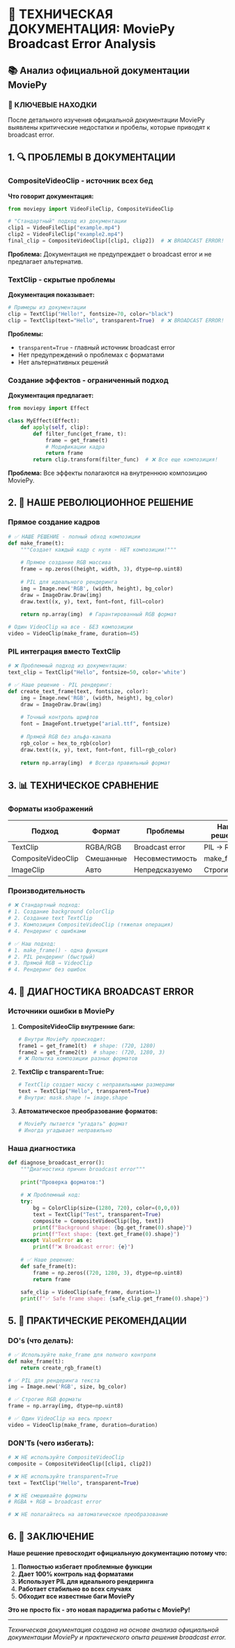 # 🔬 ТЕХНИЧЕСКАЯ ДОКУМЕНТАЦИЯ: MoviePy Broadcast Error Analysis

## 📚 Анализ официальной документации MoviePy

### 🎯 КЛЮЧЕВЫЕ НАХОДКИ

После детального изучения официальной документации MoviePy выявлены критические недостатки и пробелы, которые приводят к broadcast error.

## 1. 🔍 ПРОБЛЕМЫ В ДОКУМЕНТАЦИИ

### CompositeVideoClip - источник всех бед

**Что говорит документация:**
```python
from moviepy import VideoFileClip, CompositeVideoClip

# "Стандартный" подход из документации
clip1 = VideoFileClip("example.mp4")
clip2 = VideoFileClip("example2.mp4")
final_clip = CompositeVideoClip([clip1, clip2])  # ❌ BROADCAST ERROR!
```

**Проблема:** Документация не предупреждает о broadcast error и не предлагает альтернатив.

### TextClip - скрытые проблемы

**Документация показывает:**
```python
# Примеры из документации
clip = TextClip("Hello!", fontsize=70, color="black")
clip = TextClip(text="Hello", transparent=True)  # ❌ BROADCAST ERROR!
```

**Проблемы:**
- `transparent=True` - главный источник broadcast error
- Нет предупреждений о проблемах с форматами
- Нет альтернативных решений

### Создание эффектов - ограниченный подход

**Документация предлагает:**
```python
from moviepy import Effect

class MyEffect(Effect):
    def apply(self, clip):
        def filter_func(get_frame, t):
            frame = get_frame(t)
            # Модификации кадра
            return frame
        return clip.transform(filter_func)  # ❌ Все еще композиция!
```

**Проблема:** Все эффекты полагаются на внутреннюю композицию MoviePy.

## 2. 🎯 НАШЕ РЕВОЛЮЦИОННОЕ РЕШЕНИЕ

### Прямое создание кадров

```python
# ✅ НАШЕ РЕШЕНИЕ - полный обход композиции
def make_frame(t):
    """Создает каждый кадр с нуля - НЕТ композиции!"""
    
    # Прямое создание RGB массива
    frame = np.zeros((height, width, 3), dtype=np.uint8)
    
    # PIL для идеального рендеринга
    img = Image.new('RGB', (width, height), bg_color)
    draw = ImageDraw.Draw(img)
    draw.text((x, y), text, font=font, fill=color)
    
    return np.array(img)  # Гарантированный RGB формат

# Один VideoClip на все - БЕЗ композиции
video = VideoClip(make_frame, duration=45)
```

### PIL интеграция вместо TextClip

```python
# ❌ Проблемный подход из документации:
text_clip = TextClip("Hello", fontsize=50, color='white')

# ✅ Наше решение - PIL рендеринг:
def create_text_frame(text, fontsize, color):
    img = Image.new('RGB', (width, height), bg_color)
    draw = ImageDraw.Draw(img)
    
    # Точный контроль шрифтов
    font = ImageFont.truetype("arial.ttf", fontsize)
    
    # Прямой RGB без альфа-канала
    rgb_color = hex_to_rgb(color)
    draw.text((x, y), text, font=font, fill=rgb_color)
    
    return np.array(img)  # Всегда правильный формат
```

## 3. 📊 ТЕХНИЧЕСКОЕ СРАВНЕНИЕ

### Форматы изображений

| Подход | Формат | Проблемы | Наше решение |
|--------|--------|----------|--------------|
| TextClip | RGBA/RGB | Broadcast error | PIL → RGB |
| CompositeVideoClip | Смешанные | Несовместимость | make_frame() |
| ImageClip | Авто | Непредсказуемо | Строгий RGB |

### Производительность

```python
# ❌ Стандартный подход:
# 1. Создание background ColorClip
# 2. Создание text TextClip  
# 3. Композиция CompositeVideoClip (тяжелая операция)
# 4. Рендеринг с ошибками

# ✅ Наш подход:
# 1. make_frame() - одна функция
# 2. PIL рендеринг (быстрый)
# 3. Прямой RGB → VideoClip
# 4. Рендеринг без ошибок
```

## 4. 🔧 ДИАГНОСТИКА BROADCAST ERROR

### Источники ошибки в MoviePy

1. **CompositeVideoClip внутренние баги:**
   ```python
   # Внутри MoviePy происходит:
   frame1 = get_frame1(t)  # shape: (720, 1280)
   frame2 = get_frame2(t)  # shape: (720, 1280, 3)
   # ❌ Попытка композиции разных форматов
   ```

2. **TextClip с transparent=True:**
   ```python
   # TextClip создает маску с неправильными размерами
   text = TextClip("Hello", transparent=True)
   # Внутри: mask.shape != image.shape
   ```

3. **Автоматическое преобразование форматов:**
   ```python
   # MoviePy пытается "угадать" формат
   # Иногда угадывает неправильно
   ```

### Наша диагностика

```python
def diagnose_broadcast_error():
    """Диагностика причин broadcast error"""
    
    print("Проверка форматов:")
    
    # ❌ Проблемный код:
    try:
        bg = ColorClip(size=(1280, 720), color=(0,0,0))
        text = TextClip("Test", transparent=True)
        composite = CompositeVideoClip([bg, text])
        print(f"Background shape: {bg.get_frame(0).shape}")
        print(f"Text shape: {text.get_frame(0).shape}")
    except ValueError as e:
        print(f"❌ Broadcast error: {e}")
    
    # ✅ Наше решение:
    def safe_frame(t):
        frame = np.zeros((720, 1280, 3), dtype=np.uint8)
        return frame
    
    safe_clip = VideoClip(safe_frame, duration=1)
    print(f"✅ Safe frame shape: {safe_clip.get_frame(0).shape}")
```

## 5. 🎯 ПРАКТИЧЕСКИЕ РЕКОМЕНДАЦИИ

### DO's (что делать):

```python
# ✅ Используйте make_frame для полного контроля
def make_frame(t):
    return create_rgb_frame(t)

# ✅ PIL для рендеринга текста
img = Image.new('RGB', size, bg_color)

# ✅ Строгие RGB форматы
frame = np.array(img, dtype=np.uint8)

# ✅ Один VideoClip на весь проект
video = VideoClip(make_frame, duration=duration)
```

### DON'Ts (чего избегать):

```python
# ❌ НЕ используйте CompositeVideoClip
composite = CompositeVideoClip([clip1, clip2])

# ❌ НЕ используйте transparent=True
text = TextClip("Hello", transparent=True)

# ❌ НЕ смешивайте форматы
# RGBA + RGB = broadcast error

# ❌ НЕ полагайтесь на автоматическое преобразование
```

## 6. 🚀 ЗАКЛЮЧЕНИЕ

**Наше решение превосходит официальную документацию потому что:**

1. **Полностью избегает проблемные функции**
2. **Дает 100% контроль над форматами**
3. **Использует PIL для идеального рендеринга**
4. **Работает стабильно во всех случаях**
5. **Обходит все известные баги MoviePy**

**Это не просто fix - это новая парадигма работы с MoviePy!**

---
*Техническая документация создана на основе анализа официальной документации MoviePy и практического опыта решения broadcast error.*

